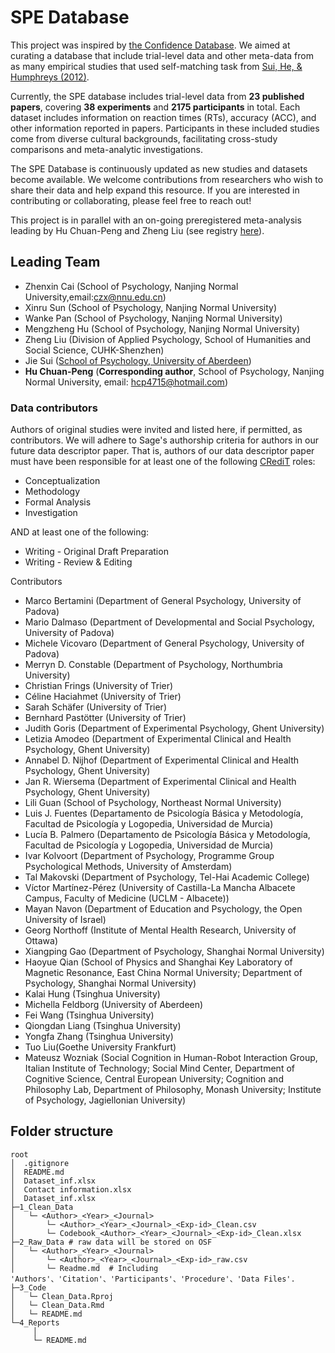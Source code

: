 # SPE Database

This project was inspired by [the Confidence Database](https://doi.org/10.1038/s41562-019-0813-1). We aimed at curating a database that include trial-level data and other meta-data from as many empirical studies that used self-matching task from [Sui, He, &amp; Humphreys (2012)](http://www.ncbi.nlm.nih.gov/pubmed/22963229). <!-- OSF, preprint, and publication links will be directly added to this paragraph -->

Currently, the SPE database includes trial-level data from **23 published papers**, covering **38 experiments** and **2175 participants** in total. Each dataset includes information on reaction times (RTs), accuracy (ACC), and other information reported in papers. Participants in these included studies come from diverse cultural backgrounds, facilitating cross-study comparisons and meta-analytic investigations.

The SPE Database is continuously updated as new studies and datasets become available. We welcome contributions from researchers who wish to share their data and help expand this resource. If you are interested in contributing or collaborating, please feel free to reach out!

This project is in parallel with an on-going preregistered meta-analysis leading by Hu Chuan-Peng and Zheng Liu (see registry [here](https://osf.io/euqmf)).

## Leading Team

- Zhenxin Cai (School of Psychology, Nanjing Normal University,email:[czx@nnu.edu.cn](czx@nnu.edu.cn))
- Xinru Sun (School of Psychology, Nanjing Normal University)
- Wanke Pan (School of Psychology, Nanjing Normal University)
- Mengzheng Hu (School of Psychology, Nanjing Normal University)
- Zheng Liu (Division of Applied Psychology, School of Humanities and Social Science, CUHK-Shenzhen)
- Jie Sui ([School of Psychology, University of Aberdeen](https://www.abdn.ac.uk/people/jie.sui))
- **Hu Chuan-Peng** (**Corresponding author**, School of Psychology, Nanjing Normal University, email: [hcp4715@hotmail.com](hcp4715@hotmail.com))

### Data contributors

Authors of original studies were invited and listed here, if permitted, as contributors. We will adhere to Sage's authorship criteria for authors in our future data descriptor paper. That is, authors of our data descriptor paper must have been responsible for at least one of the following [CRediT](https://us.sagepub.com/en-us/nam/credit) roles:

- Conceptualization
- Methodology
- Formal Analysis
- Investigation

AND at least one of the following:

- Writing - Original Draft Preparation
- Writing - Review & Editing

Contributors

- Marco Bertamini (Department of General Psychology, University of Padova)
- Mario Dalmaso (Department of Developmental and Social Psychology, University of Padova)
- Michele Vicovaro (Department of General Psychology, University of Padova)
- Merryn D. Constable (Department of Psychology, Northumbria University)
- Christian Frings (University of Trier)
- Céline Haciahmet (University of Trier)
- Sarah Schäfer (University of Trier)
- Bernhard Pastötter (University of Trier)
- Judith Goris (Department of Experimental Psychology, Ghent University)
- Letizia Amodeo (Department of Experimental Clinical and Health Psychology, Ghent University)
- Annabel D. Nijhof (Department of Experimental Clinical and Health Psychology, Ghent University)
- Jan R. Wiersema (Department of Experimental Clinical and Health Psychology, Ghent University)
- Lili Guan (School of Psychology, Northeast Normal University)
- Luis J. Fuentes (Departamento de Psicología Básica y Metodología, Facultad de Psicología y Logopedia, Universidad de Murcia)
- Lucía B. Palmero (Departamento de Psicología Básica y Metodología, Facultad de Psicología y Logopedia, Universidad de Murcia)
- Ivar Kolvoort (Department of Psychology, Programme Group Psychological Methods, University of Amsterdam)
- Tal Makovski (Department of Psychology, Tel-Hai Academic College)
- Víctor Martínez-Pérez (University of Castilla-La Mancha Albacete Campus, Faculty of Medicine (UCLM - Albacete))
- Mayan Navon (Department of Education and Psychology, the Open University of Israel)
- Georg Northoff (Institute of Mental Health Research, University of Ottawa)
- Xiangping Gao (Department of Psychology, Shanghai Normal University)
- Haoyue Qian (School of Physics and Shanghai Key Laboratory of Magnetic Resonance, East China Normal University; Department of Psychology, Shanghai Normal University)
- Kalai Hung (Tsinghua University)
- Michella Feldborg (University of Aberdeen)
- Fei Wang (Tsinghua University)
- Qiongdan Liang (Tsinghua University)
- Yongfa Zhang (Tsinghua University)
- Tuo Liu(Goethe University Frankfurt)
- Mateusz Wozniak (Social Cognition in Human-Robot Interaction Group, Italian Institute of Technology; Social Mind Center, Department of Cognitive Science, Central European University; Cognition and Philosophy Lab, Department of Philosophy, Monash University; Institute of Psychology, Jagiellonian University)

## Folder structure

```
root
│  .gitignore
│  README.md
│  Dataset_inf.xlsx 
│  Contact information.xlsx
│  Dataset_inf.xlsx 
├─1_Clean_Data 
│   └─ <Author>_<Year>_<Journal>
│       └─ <Author>_<Year>_<Journal>_<Exp-id>_Clean.csv
│       └─ Codebook_<Author>_<Year>_<Journal>_<Exp-id>_Clean.xlsx
├─2_Raw_Data # raw data will be stored on OSF
│   └─ <Author>_<Year>_<Journal>
│       └─ <Author>_<Year>_<Journal>_<Exp-id>_raw.csv
│       └─ Readme.md  # Including 'Authors'、'Citation'、'Participants'、'Procedure'、'Data Files'.
├─3_Code
│   └─ Clean_Data.Rproj
│   └─ Clean_Data.Rmd
│   └─ README.md
└─4_Reports
     │
     └─ README.md
```
